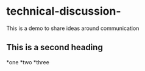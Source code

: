 # technical-discussion-
This is a demo to share ideas around communication 
## This is a second heading 

*one 
*two 
*three

